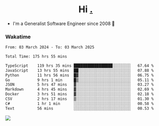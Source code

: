 <h1 align="center">Hi <a href="https://www.hackerrank.com/erasmosaraujo">.</a></h1>
 
- I'm a Generalist Software Engineer  since 2008 🚀
<!--  
<p align="left">
  <a href="https://github.com/erasmosoares/github-readme-stats">
    <img
      align="center"
      src="https://github-readme-stats.vercel.app/api/top-langs/?username=erasmosoares&theme=radical&layout=compact"
    />
  </a>
  <a href="https://github.com/erasmosoares/github-readme-stats">
    [![Harlok's WakaTime stats](https://github-readme-stats.vercel.app/api/wakatime?username=ffflabs)](https://github.com/anuraghazra/github-readme-stats)
  </a>
</p>

<!--
 ### Repo 
 
<p align="left">
 <a href="https://github.com/erasmosoares/github-readme-stats">
    <img
      align="center"
      height="165"
      src="https://github-readme-stats.vercel.app/api/pin?username=erasmosoares&repo=sample-node&title_color=fff&icon_color=f9f9f9&text_color=9f9f9f&bg_color=151515"
    />
  </a>
  <a href="https://github.com/erasmosoares/github-readme-stats">
    <img
      align="center"
      height="165"
      src="https://github-readme-stats.vercel.app/api/pin?username=erasmosoares&repo=sample-node&title_color=fff&icon_color=f9f9f9&text_color=9f9f9f&bg_color=151515"
    />
  </a>
</p>
-->

 ### Wakatime 

<!--START_SECTION:waka-->

```txt
From: 03 March 2024 - To: 03 March 2025

Total Time: 175 hrs 55 mins

TypeScript    119 hrs 35 mins █████████████████░░░░░░░░   67.64 %
JavaScript    13 hrs 55 mins  ██░░░░░░░░░░░░░░░░░░░░░░░   07.88 %
Python        11 hrs 56 mins  █▓░░░░░░░░░░░░░░░░░░░░░░░   06.75 %
Go            9 hrs 1 min     █▒░░░░░░░░░░░░░░░░░░░░░░░   05.11 %
JSON          5 hrs 47 mins   ▓░░░░░░░░░░░░░░░░░░░░░░░░   03.27 %
Markdown      4 hrs 45 mins   ▓░░░░░░░░░░░░░░░░░░░░░░░░   02.69 %
Docker        3 hrs 51 mins   ▓░░░░░░░░░░░░░░░░░░░░░░░░   02.18 %
CSV           2 hrs 17 mins   ▒░░░░░░░░░░░░░░░░░░░░░░░░   01.30 %
C#            1 hr 1 min      ░░░░░░░░░░░░░░░░░░░░░░░░░   00.58 %
Text          56 mins         ░░░░░░░░░░░░░░░░░░░░░░░░░   00.53 %
```

<!--END_SECTION:waka-->

![](https://komarev.com/ghpvc/?username=erasmosoares&color=brightgreen)
